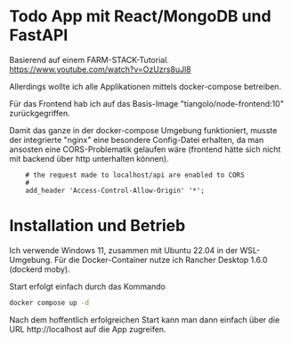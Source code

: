# Todo App mit React/MongoDB und FastAPI

Basierend auf einem FARM-STACK-Tutorial.
https://www.youtube.com/watch?v=OzUzrs8uJl8

Allerdings wollte ich alle Applikationen mittels docker-compose betreiben.

Für das Frontend hab ich auf das Basis-Image "tiangolo/node-frontend:10" zurückgegriffen.

Damit das ganze in der docker-compose Umgebung funktioniert, musste der integrierte "nginx" eine besondere Config-Datei erhalten, da man ansosten eine CORS-Problematik gelaufen wäre (frontend hätte sich nicht mit backend über http unterhalten können).

```nginx.configuration
    # the request made to localhost/api are enabled to CORS
    #
    add_header 'Access-Control-Allow-Origin' '*';
```

# Installation und Betrieb

Ich verwende Windows 11, zusammen mit Ubuntu 22.04 in der WSL-Umgebung.
Für die Docker-Container nutze ich Rancher Desktop 1.6.0 (dockerd moby).

Start erfolgt einfach durch das Kommando

```bash
docker compose up -d
```

Nach dem hoffentlich erfolgreichen Start kann man dann einfach über die URL http://localhost auf die App zugreifen.
